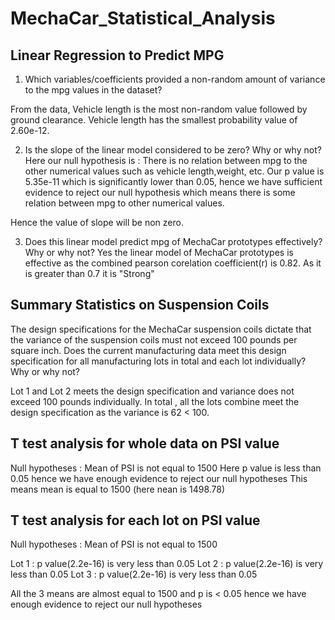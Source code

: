 # MechaCar_Statistical_Analysis


## Linear Regression to Predict MPG
1. Which variables/coefficients provided a non-random amount of variance to the mpg values in the dataset?

From the data, Vehicle length is the most non-random value followed by ground clearance. Vehicle length has the smallest probability
value of 2.60e-12.

2. Is the slope of the linear model considered to be zero? Why or why not?
Here our null hypothesis is : There is no relation between mpg to the other numerical values such as vehicle length,weight, etc. 
Our p value is 5.35e-11 which is significantly lower than 0.05, hence we have sufficient evidence to reject our null hypothesis which means
there is some relation between mpg to other numerical values. 

Hence the value of slope will be non zero. 

3. Does this linear model predict mpg of MechaCar prototypes effectively? Why or why not?
Yes the linear model of MechaCar prototypes is effective as the combined pearson corelation coefficient(r) is 0.82.
As it is greater than 0.7 it is "Strong"

## Summary Statistics on Suspension Coils
The design specifications for the MechaCar suspension coils dictate that the variance of the suspension coils must not 
exceed 100 pounds per square inch. 
Does the current manufacturing data meet this design specification for all manufacturing lots in total and each lot individually? 
Why or why not?

Lot 1 and Lot 2 meets the design specification and variance does not exceed 100 pounds individually.
In total , all the lots combine meet the design specification as the variance is 62 < 100. 


## T test analysis for whole data on PSI value
Null hypotheses : Mean of PSI is not equal to 1500
Here p value is less than 0.05 hence we have enough evidence
to reject our null hypotheses 
This means mean is equal to 1500 (here nean is 1498.78)

## T test analysis for each lot on PSI value
Null hypotheses : Mean of PSI is not equal to 1500

Lot 1 : p value(2.2e-16) is very less than 0.05 
Lot 2 : p value(2.2e-16) is very less than 0.05 
Lot 3 : p value(2.2e-16) is very less than 0.05 

All the 3 means are almost equal to 1500 and p is < 0.05 hence we have enough evidence to reject our null hypotheses


